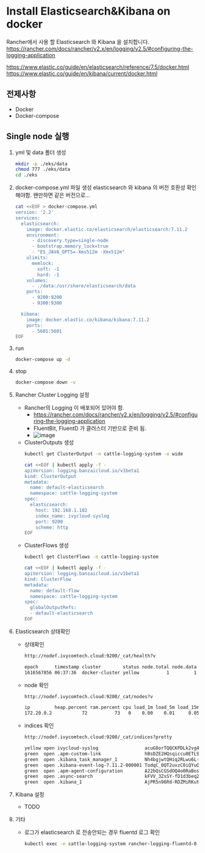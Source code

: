 # Install Elasticsearch&Kibana on docker
Rancher에서 사용 할 Elasticsearch 와 Kibana 을 설치합니다.
https://rancher.com/docs/rancher/v2.x/en/logging/v2.5/#configuring-the-logging-application

https://www.elastic.co/guide/en/elasticsearch/reference/7.5/docker.html
https://www.elastic.co/guide/en/kibana/current/docker.html

## 전제사항
- Docker
- Docker-compose

## Single node 실행
1. yml 및 data 폴더 생성
   ```bash
   mkdir -p ./eks/data
   chmod 777 ./eks/data
   cd ./eks
   ```

2. docker-compose.yml 파일 생성
   elasticsearch 와 kibana 의 버전 호환성 확인해야함. 왠만하면 같은 버전으로...
   ```bash
   cat <<EOF > docker-compose.yml
   version: '2.2'
   services:
     elasticsearch:
       image: docker.elastic.co/elasticsearch/elasticsearch:7.11.2
       environment:
         - discovery.type=single-node
         - bootstrap.memory_lock=true
         - "ES_JAVA_OPTS=-Xms512m -Xmx512m"
       ulimits:
         memlock:
           soft: -1
           hard: -1
       volumes:
         - ./data:/usr/share/elasticsearch/data
       ports:
         - 9200:9200
         - 9300:9300

     kibana:
       image: docker.elastic.co/kibana/kibana:7.11.2
       ports:
         - 5601:5601
   EOF
   ```

3. run
   ```bash
   docker-compose up -d
   ```

4. stop
   ```bash
   docker-compose down -v
   ```

5. Rancher Cluster Logging 설정
   - Rancher의 Logging 이 배포되어 있어야 함.
     - https://rancher.com/docs/rancher/v2.x/en/logging/v2.5/#configuring-the-logging-application
     - FluentBit, FluentD 가 클러스터 기반으로 준비 됨.
     - ![image](https://user-images.githubusercontent.com/7520111/112265694-3bca9200-8cb6-11eb-8efb-eaeb31f5f433.png)
   - ClusterOutputs 생성
     ```bash
     kubectl get ClusterOutput -n cattle-logging-system -o wide
     
     cat <<EOF | kubectl apply -f -
     apiVersion: logging.banzaicloud.io/v1beta1
     kind: ClusterOutput
     metadata:
       name: default-elasticsearch
       namespace: cattle-logging-system
     spec:
       elasticsearch:
         host: 192.168.1.182
         index_name: ivycloud-syslog
         port: 9200
         scheme: http
     EOF
     ```
   - ClusterFlows 생성
     ```bash
     kubectl get ClusterFlows -n cattle-logging-system
     
     cat <<EOF | kubectl apply -f -
     apiVersion: logging.banzaicloud.io/v1beta1
     kind: ClusterFlow
     metadata:
       name: default-flow
       namespace: cattle-logging-system
     spec:
       globalOutputRefs:
       - default-elasticsearch
     EOF
     ```

6. Elasticsearch 상태확인
   - 상태확인
     ```bash
     http://nodef.ivycomtech.cloud:9200/_cat/health?v
     
     epoch      timestamp cluster        status node.total node.data shards pri relo init unassign pending_tasks max_task_wait_time active_shards_percent
     1616567856 06:37:36  docker-cluster yellow          1         1      8   8    0    0        1             0                  -                 88.9%
     ```
   - node 확인
     ```bash
     http://nodef.ivycomtech.cloud:9200/_cat/nodes?v
     
     ip         heap.percent ram.percent cpu load_1m load_5m load_15m node.role  master name
     172.20.0.2           72          73   0    0.00    0.01     0.05 cdhilmrstw *      a4281b67158d
     ```
   - indices 확인
     ```bash
     http://nodef.ivycomtech.cloud:9200/_cat/indices?pretty
     
     yellow open ivycloud-syslog                 acuG8orTQQCKPDLk2vg4DQ 1 1 12937   0 3.8mb 3.8mb
     green  open .apm-custom-link                hBsDZE2HQsqiccu0ETL9rA 1 0     0   0  208b  208b
     green  open .kibana_task_manager_1          Nh4bgjwtQHiq2RLwu6L-QQ 1 0     8 543 112kb 112kb
     green  open .kibana-event-log-7.11.2-000001 TodqC_0QT2uvzC0iQYuOZA 1 0     1   0 5.6kb 5.6kb
     green  open .apm-agent-configuration        A22bQsCGSdOQ4o0RaBosdQ 1 0     0   0  208b  208b
     green  open .async-search                   kFVV_3ZsSY-fD1d3beq28g 1 0     0 204 2.2mb 2.2mb
     green  open .kibana_1                       AjPR5n96Rd-RDZMiRKutOQ 1 0    48 118 2.1mb 2.1mb
     ```

7. Kibana 설정
   - TODO

8. 기타
   - 로그가 elasticsearch 로 전송안되는 경우 fluentd 로그 확인
     ```bash
     kubectl exec -n cattle-logging-system rancher-logging-fluentd-0 -- cat /fluentd/log/out
     ```
